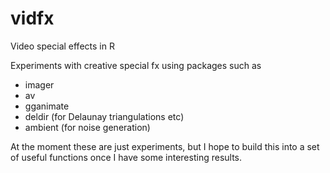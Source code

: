 # vidfx
Video special effects in R

Experiments with creative special fx using packages such as
* imager
* av
* gganimate
* deldir (for Delaunay triangulations etc)
* ambient (for noise generation)

At the moment these are just experiments, but I hope to build this into a set of useful functions once I have some interesting results.
